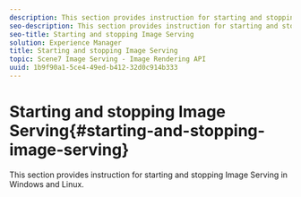 ```yaml
---
description: This section provides instruction for starting and stopping Image Serving in Windows and Linux.
seo-description: This section provides instruction for starting and stopping Image Serving in Windows and Linux.
seo-title: Starting and stopping Image Serving
solution: Experience Manager
title: Starting and stopping Image Serving
topic: Scene7 Image Serving - Image Rendering API
uuid: 1b9f90a1-5ce4-49ed-b412-32d0c914b333
---
```


# Starting and stopping Image Serving{#starting-and-stopping-image-serving}

This section provides instruction for starting and stopping Image Serving in Windows and Linux.

